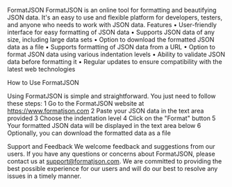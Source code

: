 FormatJSON
FormatJSON is an online tool for formatting and beautifying JSON data. It's an easy to use and flexible platform for developers, testers, and anyone who needs to work with JSON data.
Features
	•	User-friendly interface for easy formatting of JSON data
	•	Supports JSON data of any size, including large data sets
	•	Option to download the formatted JSON data as a file
	•	Supports formatting of JSON data from a URL
	•	Option to format JSON data using various indentation levels
	•	Ability to validate JSON data before formatting it
	•	Regular updates to ensure compatibility with the latest web technologies


How to Use FormatJSON

Using FormatJSON is simple and straightforward. You just need to follow these steps:
	1	Go to the FormatJSON website at https://www.formatjson.com
	2	Paste your JSON data in the text area provided
	3	Choose the indentation level
	4	Click on the "Format" button
	5	Your formatted JSON data will be displayed in the text area below
	6	Optionally, you can download the formatted data as a file


Support and Feedback
We welcome feedback and suggestions from our users. If you have any questions or concerns about FormatJSON, please contact us at support@formatjson.com. We are committed to providing the best possible experience for our users and will do our best to resolve any issues in a timely manner.


